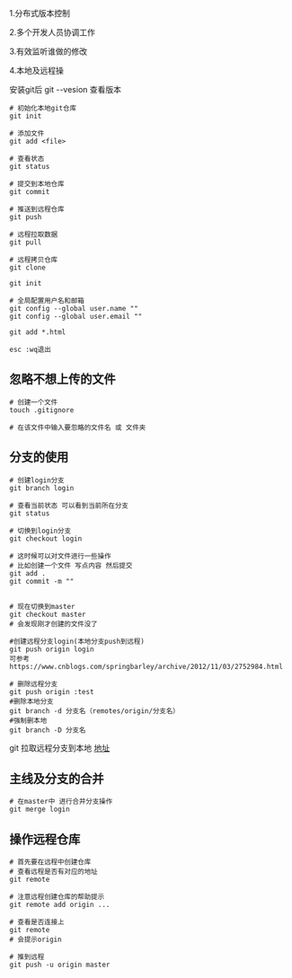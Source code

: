 1.分布式版本控制

2.多个开发人员协调工作

3.有效监听谁做的修改

4.本地及远程操



安装git后 git --vesion 查看版本

~~~shell
# 初始化本地git仓库
git init 

# 添加文件
git add <file> 

# 查看状态
git status

# 提交到本地仓库
git commit

# 推送到远程仓库
git push

# 远程拉取数据
git pull

# 远程拷贝仓库
git clone 
~~~



~~~shell
git init 

# 全局配置用户名和邮箱
git config --global user.name ""
git config --global user.email ""

git add *.html

esc :wq退出
~~~



## 忽略不想上传的文件

~~~shell
# 创建一个文件
touch .gitignore

# 在该文件中输入要忽略的文件名 或 文件夹
~~~



## 分支的使用

~~~shell
# 创建login分支
git branch login

# 查看当前状态 可以看到当前所在分支
git status

# 切换到login分支
git checkout login

# 这时候可以对文件进行一些操作
# 比如创建一个文件 写点内容 然后提交
git add .
git commit -m ""


# 现在切换到master
git checkout master
# 会发现刚才创建的文件没了

#创建远程分支login(本地分支push到远程)
git push origin login
可参考https://www.cnblogs.com/springbarley/archive/2012/11/03/2752984.html

# 删除远程分支
git push origin :test 
#删除本地分支
git branch -d 分支名（remotes/origin/分支名）
#强制删本地
git branch -D 分支名
~~~

git 拉取远程分支到本地   [地址](https://blog.csdn.net/carfge/article/details/79691360)





## 主线及分支的合并

~~~shell
# 在master中 进行合并分支操作
git merge login
~~~



## 操作远程仓库

~~~shell
# 首先要在远程中创建仓库
# 查看远程是否有对应的地址
git remote

# 注意远程创建仓库的帮助提示
git remote add origin ...

# 查看是否连接上
git remote
# 会提示origin

# 推到远程
git push -u origin master
~~~



